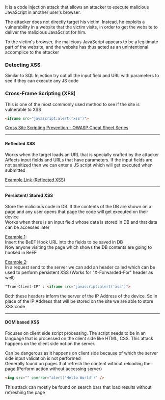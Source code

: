 It is a code injection attack that allows an attacker to execute malicious JavaScript in another user's browser.

The attacker does not directly target his victim. Instead, he exploits a vulnerability in a website that the victim visits, in order to get the website to deliver the malicious JavaScript for him.

To the victim's browser, the malicious JavaScript appears to be a legitimate part of the website, and the website has thus acted as an unintentional accomplice to the attacker

### Detecting XSS

Similar to SQL Injection try out all the input field and URL with parameters to see if they can execute any JS code

### Cross-Frame Scripting (XFS)

This is one of the most commonly used method to see if the site is vulnerable to XSS

```html
<iframe src="javascript:alert('xss')">
```

[Cross Site Scripting Prevention - OWASP Cheat Sheet Series](https://cheatsheetseries.owasp.org/cheatsheets/Cross_Site_Scripting_Prevention_Cheat_Sheet.html)

---

#### Reflected XSS

Works when the target loads an URL that is specially crafted by the attacker  
Affects input fields and URLs that have parameters. If the input fields are not sanitized then we can enter a JS script which will get executed when submitted

[Example Link (Reflected XSS)](http://testphp.vulnweb.com/listproducts.php?cat=%3Cscript%3Ealert(%22Hello%20World%22)%3C/script%3E)

---

#### Persistent/ Stored XSS

Store the malicious code in DB. If the contents of the DB are shown on a page and any user opens that page the code will get executed on their device  
Works when there is an input field whose data is stored in DB and that data can be accesses later

<u>Example 1</u>:  
Insert the BeEF Hook URL into the fields to be saved in DB  
Now anyone visiting the page which shows the DB contents are going to hooked in BeEF

<u>Example 2</u>:  
In a request send to the server we can add an header called which can be used to perform persistent XSS (Works for "X-Forwarded-For" header as well)

```html
"True-Client-IP" : <iframe src="javascript:alert('xss')">
``` 

Both these headers inform the server of the IP Address of the device. So in place of the IP Address that will be stored on the site we are able to store XSS code

---

#### DOM based XSS

Focuses on client side script processing. The script needs to be in an language that is processed on the client side like HTML, CSS. This attack happens on the client side not on the server.

Can be dangerous as it happens on client side because of which the server side input validation is not performed  
Generally found on pages that refresh the content without reloading the page (Perform action without accessing server)

```html
<img src="" onerror="alert('Hello World')" />
```

This attack can mostly be found on search bars that load results without refreshing the page
